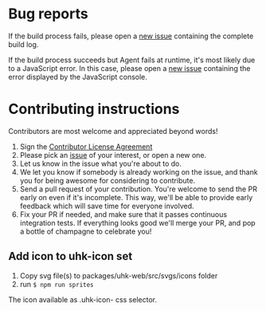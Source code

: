 # Bug reports

If the build process fails, please open a [new issue](https://github.com/UltimateHackingKeyboard/agent/issues/new) containing the complete build log.

If the build process succeeds but Agent fails at runtime, it's most likely due to a JavaScript error. In this case, please open a [new issue](https://github.com/UltimateHackingKeyboard/agent/issues/new) containing the error displayed by the JavaScript console.

# Contributing instructions

Contributors are most welcome and appreciated beyond words!

1. Sign the [Contributor License Agreement](https://www.clahub.com/agreements/UltimateHackingKeyboard/agent)
2. Please pick an [issue](https://github.com/UltimateHackingKeyboard/agent/issues) of your interest, or open a new one.
3. Let us know in the issue what you're about to do.
4. We let you know if somebody is already working on the issue, and thank you for being awesome for considering to contribute.
5. Send a pull request of your contribution. You're welcome to send the PR early on even if it's incomplete. This way, we'll be able to provide early feedback which will save time for everyone involved.
6. Fix your PR if needed, and make sure that it passes continuous integration tests. If everything looks good we'll merge your PR, and pop a bottle of champagne to celebrate you!

## Add icon to uhk-icon set

1. Copy svg file(s) to packages/uhk-web/src/svgs/icons folder
2. run `$ npm run sprites`

The icon available as .uhk-icon-<filename without extension> css selector.

